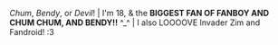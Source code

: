 *Chum*, *Bendy*, or *Devil*! | I'm 18, & the **BIGGEST FAN OF FANBOY AND CHUM CHUM, AND BENDY!!** ^_^ | I also LOOOOVE Invader Zim and Fandroid! :3
